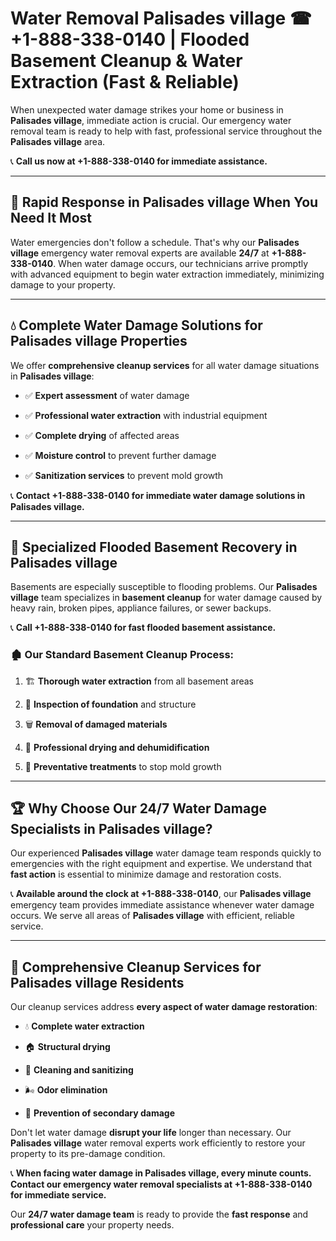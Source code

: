 # Water Removal Palisades village ☎ +1-888-338-0140 | Flooded Basement Cleanup & Water Extraction (Fast & Reliable)

When unexpected water damage strikes your home or business in **Palisades village**, immediate action is crucial. Our emergency water removal team is ready to help with fast, professional service throughout the **Palisades village** area. 

📞 **Call us now at +1-888-338-0140 for immediate assistance.**
---
## 🚀 Rapid Response in Palisades village When You Need It Most
Water emergencies don't follow a schedule. That's why our **Palisades village** emergency water removal experts are available **24/7** at **+1-888-338-0140**. When water damage occurs, our technicians arrive promptly with advanced equipment to begin water extraction immediately, minimizing damage to your property.
---
## 💧 Complete Water Damage Solutions for Palisades village Properties
We offer **comprehensive cleanup services** for all water damage situations in **Palisades village**:
- ✅ **Expert assessment** of water damage  
- ✅ **Professional water extraction** with industrial equipment  
- ✅ **Complete drying** of affected areas  
- ✅ **Moisture control** to prevent further damage  
- ✅ **Sanitization services** to prevent mold growth  
📞 **Contact +1-888-338-0140 for immediate water damage solutions in Palisades village.**
---
## 🌊 Specialized Flooded Basement Recovery in Palisades village
Basements are especially susceptible to flooding problems. Our **Palisades village** team specializes in **basement cleanup** for water damage caused by heavy rain, broken pipes, appliance failures, or sewer backups. 
📞 **Call +1-888-338-0140 for fast flooded basement assistance.**
### 🏚️ Our Standard Basement Cleanup Process:
1. 🏗️ **Thorough water extraction** from all basement areas  
2. 🔎 **Inspection of foundation** and structure  
3. 🗑️ **Removal of damaged materials**  
4. 💨 **Professional drying and dehumidification**  
5. 🚫 **Preventative treatments** to stop mold growth  
---
## 🏆 Why Choose Our 24/7 Water Damage Specialists in Palisades village?
Our experienced **Palisades village** water damage team responds quickly to emergencies with the right equipment and expertise. We understand that **fast action** is essential to minimize damage and restoration costs.
📞 **Available around the clock at +1-888-338-0140**, our **Palisades village** emergency team provides immediate assistance whenever water damage occurs. We serve all areas of **Palisades village** with efficient, reliable service.
---
## 🧹 Comprehensive Cleanup Services for Palisades village Residents
Our cleanup services address **every aspect of water damage restoration**:
- 💧 **Complete water extraction**  
- 🏠 **Structural drying**  
- 🧼 **Cleaning and sanitizing**  
- 🌬️ **Odor elimination**  
- 🚫 **Prevention of secondary damage**  
Don't let water damage **disrupt your life** longer than necessary. Our **Palisades village** water removal experts work efficiently to restore your property to its pre-damage condition.
📞 **When facing water damage in Palisades village, every minute counts. Contact our emergency water removal specialists at +1-888-338-0140 for immediate service.**
Our **24/7 water damage team** is ready to provide the **fast response** and **professional care** your property needs.

